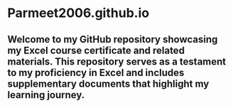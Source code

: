 # Parmeet2006.github.io
## Welcome to my GitHub repository showcasing my Excel course certificate and related materials. This repository serves as a testament to my proficiency in Excel and includes supplementary documents that highlight my learning journey.
	
